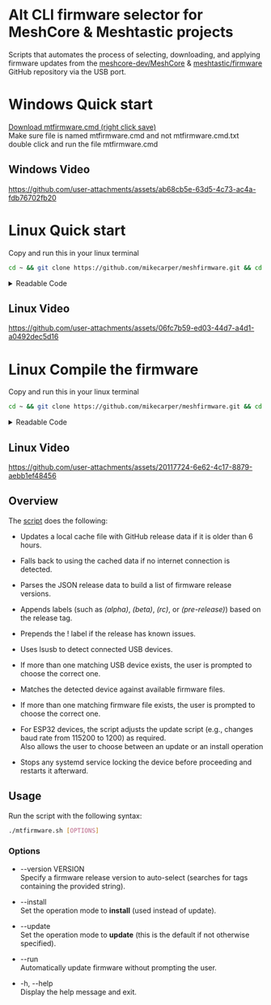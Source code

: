 # Alt CLI firmware selector for MeshCore & Meshtastic projects
Scripts that automates the process of selecting, downloading, and applying firmware updates from the [meshcore-dev/MeshCore](https://github.com/meshcore-dev/MeshCore) & [meshtastic/firmware](https://github.com/meshtastic/firmware) GitHub repository via the USB port.  

# Windows Quick start
[Download mtfirmware.cmd (right click save)](https://github.com/mikecarper/meshfirmware/blob/main/mtfirmware.cmd?raw=true)  
Make sure file is named mtfirmware.cmd and not mtfirmware.cmd.txt  
double click and run the file mtfirmware.cmd  

Windows Video
-----

https://github.com/user-attachments/assets/ab68cb5e-63d5-4c73-ac4a-fdb76702fb20




# Linux Quick start
Copy and run this in your linux terminal 
```bash
cd ~ && git clone https://github.com/mikecarper/meshfirmware.git && cd meshfirmware && chmod +x mtfirmware.sh && ./mtfirmware.sh
```
<details>
  <summary>Readable Code</summary>  
    
```bash
cd ~
git clone https://github.com/mikecarper/meshfirmware.git
cd meshfirmware
chmod +x mtfirmware.sh
./mtfirmware.sh
```

</details>


Linux Video
-----

https://github.com/user-attachments/assets/06fc7b59-ed03-44d7-a4d1-a0492dec5d16



# Linux Compile the firmware
Copy and run this in your linux terminal 
```bash
cd ~ && git clone https://github.com/mikecarper/meshfirmware.git && cd meshfirmware && chmod +x mtcompile.sh && ./mtcompile.sh
```
<details>
  <summary>Readable Code</summary>  
    
```bash
cd ~
git clone https://github.com/mikecarper/meshfirmware.git
cd meshfirmware
chmod +x mtcompile.sh
./mtcompile.sh
```

</details>

Linux Video
-----

https://github.com/user-attachments/assets/20117724-6e62-4c17-8879-aebb1ef48456




Overview
--------

The [script](https://github.com/mikecarper/meshfirmware/blob/main/firmware.sh) does the following:

*   Updates a local cache file with GitHub release data if it is older than 6 hours.

*   Falls back to using the cached data if no internet connection is detected.

*   Parses the JSON release data to build a list of firmware release versions.

*   Appends labels (such as _(alpha)_, _(beta)_, _(rc)_, or _(pre-release)_) based on the release tag.

*   Prepends the ! label if the release has known issues.

*   Uses lsusb to detect connected USB devices.

*   If more than one matching USB device exists, the user is prompted to choose the correct one.

*   Matches the detected device against available firmware files.

*   If more than one matching firmware file exists, the user is prompted to choose the correct one.

*   For ESP32 devices, the script adjusts the update script (e.g., changes baud rate from 115200 to 1200) as required.  
    Also allows the user to choose between an update or an install operation

*   Stops any systemd service locking the device before proceeding and restarts it afterward.



Usage
-----

Run the script with the following syntax:

```bash
./mtfirmware.sh [OPTIONS]   
```

### Options

*   \--version VERSION  
    Specify a firmware release version to auto-select (searches for tags containing the provided string).

*   \--install  
    Set the operation mode to **install** (used instead of update).

*   \--update  
    Set the operation mode to **update** (this is the default if not otherwise specified).

*   \--run  
    Automatically update firmware without prompting the user.

*   \-h, --help  
    Display the help message and exit.

